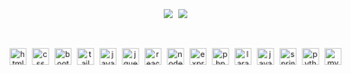 <div align="center" style="display: flex; justify-content: center; align-items: center; gap: 10px;">
  <img align="center" src="https://github-readme-stats.vercel.app/api?username=joaozanini&show_icons=true&theme=blue_navy&hide_border=true&hide=stars,issues" />
  <img align="center" src="https://github-readme-stats.vercel.app/api/top-langs/?username=joaozanini&show_icons=true&theme=blue_navy&hide_border=true&hide_progress=true&langs_count=6" />
</div>
<br></br>
<div align="center" style="display: flex; justify-content: center; align-items: center; gap: 10px; margin-top: 20px;">
  <img align="center" alt="html" height="30" src="https://cdn.jsdelivr.net/gh/devicons/devicon@latest/icons/html5/html5-original.svg">
  <img align="center" alt="css" height="30" src="https://cdn.jsdelivr.net/gh/devicons/devicon@latest/icons/css3/css3-original.svg">
  <img align="center" alt="bootstrap" height="30" src="https://cdn.jsdelivr.net/gh/devicons/devicon@latest/icons/bootstrap/bootstrap-original.svg">
  <img align="center" alt="tailwind" height="30" src="https://cdn.jsdelivr.net/gh/devicons/devicon@latest/icons/tailwindcss/tailwindcss-original.svg">
  <img align="center" alt="javascript" height="30" src="https://cdn.jsdelivr.net/gh/devicons/devicon@latest/icons/javascript/javascript-original.svg">
  <img align="center" alt="jquery" height="30" src="https://cdn.jsdelivr.net/gh/devicons/devicon@latest/icons/jquery/jquery-plain-wordmark.svg">
  <img align="center" alt="react" height="30" src="https://cdn.jsdelivr.net/gh/devicons/devicon@latest/icons/react/react-original.svg">
  <img align="center" alt="node" height="30" src="https://cdn.jsdelivr.net/gh/devicons/devicon@latest/icons/nodejs/nodejs-original.svg">
  <img align="center" alt="express" height="30" src="https://cdn.jsdelivr.net/gh/devicons/devicon@latest/icons/express/express-original.svg">
  <img align="center" alt="php" height="30" src="https://cdn.jsdelivr.net/gh/devicons/devicon@latest/icons/php/php-original.svg">
  <img align="center" alt="laravel" height="30" src="https://cdn.jsdelivr.net/gh/devicons/devicon@latest/icons/laravel/laravel-original.svg">
  <img align="center" alt="java" height="30" src="https://cdn.jsdelivr.net/gh/devicons/devicon@latest/icons/java/java-original.svg">
  <img align="center" alt="spring" height="30" src="https://cdn.jsdelivr.net/gh/devicons/devicon@latest/icons/spring/spring-original.svg">
  <img align="center" alt="python" height="30" src="https://cdn.jsdelivr.net/gh/devicons/devicon@latest/icons/python/python-original.svg">
  <img align="center" alt="mysql" height="30" src="https://cdn.jsdelivr.net/gh/devicons/devicon@latest/icons/mysql/mysql-original.svg">
</div>
